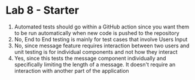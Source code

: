 # Lab 8 - Starter

1) Automated tests should go within a GitHub action since you want them to be run automatically when new code is pushed to the repository
2) No, End to End testing is mainly for test cases that involve Users Input
3) No, since message feature requires interaction between two users and unit testing is for individual components and not how they interact
4) Yes, since this tests the message component individually and specifically limiting the length of a message. It doesn't require an interaction with another part of the application